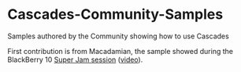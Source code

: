 Cascades-Community-Samples
==========================

Samples authored by the Community showing how to use Cascades

First contribution is from Macadamian, the sample showed during the BlackBerry 10 [Super Jam session](http://devblog.blackberry.com/2012/05/blackberry-10-jam-super-session-videos/)
([video](http://www.youtube.com/watch?feature=player_embedded&v=3nX_AploVC8)).